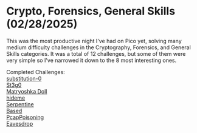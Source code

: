 # Crypto, Forensics, General Skills (02/28/2025)
This was the most productive night I've had on Pico yet, solving many medium difficulty challenges in the Cryptography, Forensics, and General Skills categories. It was a total of 12 challenges, but some of them were very simple so I've narrowed it down to the 8 most interesting ones.

Completed Challenges:\
[substitution-0](https://play.picoctf.org/practice/challenge/307?category=2&page=2)\
[St3g0](https://play.picoctf.org/practice/challenge/305?category=4&difficulty=2&page=1)\
[Matryoshka Doll](https://play.picoctf.org/practice/challenge/129?category=4&difficulty=2&page=3)\
[hideme](https://play.picoctf.org/practice/challenge/350?category=4&difficulty=2&page=1)\
[Serpentine](https://play.picoctf.org/practice/challenge/251?category=5&difficulty=2&page=1)\
[Based](https://play.picoctf.org/practice/challenge/35?category=5&difficulty=2&page=2)\
[PcapPoisoning](https://play.picoctf.org/practice/challenge/362?category=4&difficulty=2&page=1)\
[Eavesdrop](https://play.picoctf.org/practice/challenge/264?category=4&difficulty=2&page=2)

